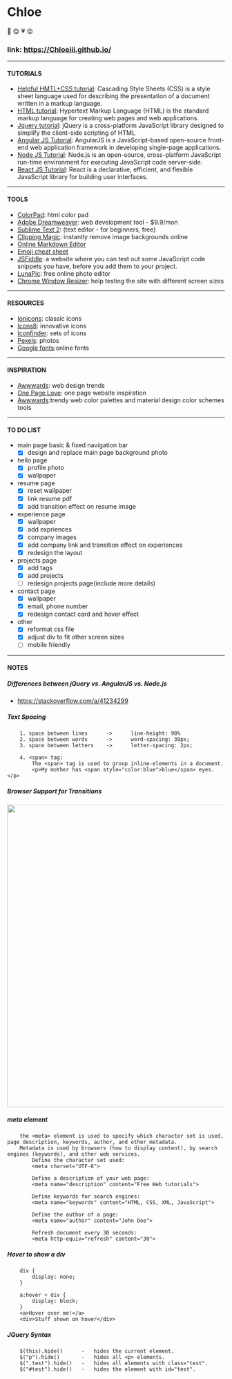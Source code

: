 # Chloe
:girl: :yum: :heartpulse: :stuck_out_tongue_closed_eyes:
### link: https://Chloeiii.github.io/
----
#### TUTORIALS
* [Helpful HMTL+CSS tutorial](https://www.w3.org/Style/Examples/011/firstcss.en.html): Cascading Style Sheets (CSS) is a style sheet language used for describing the presentation of a document written in a markup language.    
* [HTML tutorial](https://www.w3schools.com/html/html_intro.asp): Hypertext Markup Language (HTML) is the standard markup language for creating web pages and web applications.    
* [Jquery tutorial](https://www.w3schools.com/JQuery/): jQuery is a cross-platform JavaScript library designed to simplify the client-side scripting of HTML    
* [Angular JS Tutorial](https://www.w3schools.com/angular/default.asp): AngularJS is a JavaScript-based open-source front-end web application framework in developing single-page applications.
* [Node JS Tutorial](https://www.w3schools.com/nodejs/default.asp): Node.js is an open-source, cross-platform JavaScript run-time environment for executing JavaScript code server-side.
* [React JS Tutorial](https://www.tutorialspoint.com/reactjs/index.htm): React is a declarative, efficient, and flexible JavaScript library for building user interfaces.
---- 

#### TOOLS
* [ColorPad](http://htmlcolorcodes.com/): html color pad   
* [Adobe Dreamweaver](http://www.adobe.com/cn/products/dreamweaver/free-trial-download.html): web development tool - $9.9/mon  
* [Sublime Text 2](https://www.sublimetext.com/2): (text editor - for beginners, free)   
* [Clipping Magic](https://clippingmagic.com/): instantly remove image backgrounds online
* [Online Markdown Editor](https://stackedit.io/app)
* [Emoji cheat sheet](https://www.webpagefx.com/tools/emoji-cheat-sheet/)
* [JSFiddle](https://jsfiddle.net/): a website where you can test out some JavaScript code snippets you have, before you add them to your project.
* [LunaPic](https://www194.lunapic.com/editor/): free online photo editor
* [Chrome Window Resizer](https://chrome.google.com/webstore/detail/window-resizer/kkelicaakdanhinjdeammmilcgefonfh/related?hl=zh-CN): help testing the site with different screen sizes
----

#### RESOURCES
* [Ionicons](https://github.com/ionic-team/ionicons): classic icons  
* [Icons8](https://icons8.com/icon/set/nav-bar/all): innovative icons  
* [Iconfinder](https://www.iconfinder.com/): sets of icons
* [Pexels](https://www.pexels.com/): photos
* [Google fonts](https://fonts.google.com/):online fonts
----

#### INSPIRATION
* [Awwwards](https://www.awwwards.com/): web design trends   
* [One Page Love](https://onepagelove.com/): one page website inspiration 
* [Awwwards](https://www.awwwards.com/trendy-web-color-palettes-and-material-design-color-schemes-tools.html):trendy web color palettes and material design color schemes tools 

----

#### TO DO LIST
* main page basic & fixed navigation bar 
	- [x] design and replace main page background photo    
* hello page
	- [x] profile photo
	- [x] wallpaper
* resume page
	- [x] reset wallpaper  
	- [x] link resume pdf
	- [x] add transition effect on resume image
* experience page  
	- [x] wallpaper
	- [x] add expriences
	- [x] company images
	- [x] add company link and transition effect on experiences 
	- [x] redesign the layout
* projects page 
	- [x] add tags
	- [x] add projects
	- [ ] redesign projects page(include more details)
* contact page
	- [x] wallpaper
	- [x] email, phone number
	- [x] redesign contact card and hover effect
* other
	- [x] reformat css file
	- [x] adjust div to fit other screen sizes
	- [ ] mobile friendly
----  

#### NOTES
##### Differences between jQuery vs. AngularJS vs. Node.js
* https://stackoverflow.com/a/41234299

##### Text Spacing
		1. space between lines 		-> 		line-height: 90%
		2. space between words 		-> 		word-spacing: 30px;
		3. space between letters 	-> 		letter-spacing: 2px;

		4. <span> tag:
			The <span> tag is used to group inline-elements in a document.
			<p>My mother has <span style="color:blue">blue</span> eyes.</p>

##### Browser Support for Transitions
<img src="http://designshack.co.uk/wp-content/uploads/photoswap-3.jpg" width="700">

##### meta element
		the <meta> element is used to specify which character set is used, page description, keywords, author, and other metadata.
		Metadata is used by browsers (how to display content), by search engines (keywords), and other web services.
			Define the character set used:
			<meta charset="UTF-8">
			
			Define a description of your web page:
			<meta name="description" content="Free Web tutorials">
			
			Define keywords for search engines:
			<meta name="keywords" content="HTML, CSS, XML, JavaScript">
			
			Define the author of a page:
			<meta name="author" content="John Doe">
			
			Refresh document every 30 seconds:
			<meta http-equiv="refresh" content="30">

##### Hover to show a div
		div {
		    display: none;
		}
		    
		a:hover + div {
		    display: block;
		}
		<a>Hover over me!</a>
		<div>Stuff shown on hover</div>

##### JQuery Syntax
		$(this).hide() 		- 	hides the current element.
		$("p").hide() 		- 	hides all <p> elements.
		$(".test").hide() 	- 	hides all elements with class="test".
		$("#test").hide() 	- 	hides the element with id="test".

